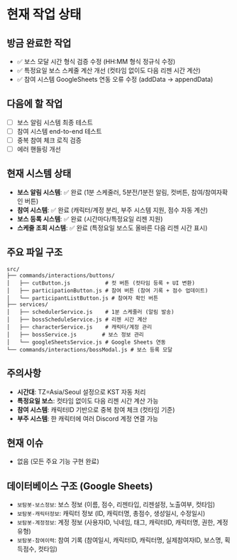 # 현재 작업 상태

## 방금 완료한 작업
- ✅ 보스 모달 시간 형식 검증 수정 (HH:MM 형식 정규식 수정)
- ✅ 특정요일 보스 스케줄 계산 개선 (컷타임 없이도 다음 리젠 시간 계산)
- ✅ 참여 시스템 GoogleSheets 연동 오류 수정 (addData → appendData)

## 다음에 할 작업
- [ ] 보스 알림 시스템 최종 테스트
- [ ] 참여 시스템 end-to-end 테스트
- [ ] 중복 참여 체크 로직 검증
- [ ] 에러 핸들링 개선

## 현재 시스템 상태
- **보스 알림 시스템**: ✅ 완료 (1분 스케줄러, 5분전/1분전 알림, 컷버튼, 참여/참여자확인 버튼)
- **참여 시스템**: ✅ 완료 (캐릭터/계정 분리, 부주 시스템 지원, 점수 자동 계산)
- **보스 등록 시스템**: ✅ 완료 (시간마다/특정요일 리젠 지원)
- **스케줄 조회 시스템**: ✅ 완료 (특정요일 보스도 올바른 다음 리젠 시간 표시)

## 주요 파일 구조
```
src/
├── commands/interactions/buttons/
│   ├── cutButton.js           # 컷 버튼 (컷타임 등록 + UI 변환)
│   ├── participationButton.js # 참여 버튼 (참여 기록 + 점수 업데이트)
│   └── participantListButton.js # 참여자 확인 버튼
├── services/
│   ├── schedulerService.js    # 1분 스케줄러 (알림 발송)
│   ├── bossScheduleService.js # 리젠 시간 계산
│   ├── characterService.js    # 캐릭터/계정 관리
│   ├── bossService.js        # 보스 정보 관리
│   └── googleSheetsService.js # Google Sheets 연동
└── commands/interactions/bossModal.js # 보스 등록 모달
```

## 주의사항
- **시간대**: TZ=Asia/Seoul 설정으로 KST 자동 처리
- **특정요일 보스**: 컷타임 없이도 다음 리젠 시간 계산 가능
- **참여 시스템**: 캐릭터ID 기반으로 중복 참여 체크 (컷타임 기준)
- **부주 시스템**: 한 캐릭터에 여러 Discord 계정 연결 가능

## 현재 이슈
- 없음 (모든 주요 기능 구현 완료)

## 데이터베이스 구조 (Google Sheets)
- `보탐봇-보스정보`: 보스 정보 (이름, 점수, 리젠타입, 리젠설정, 노출여부, 컷타임)
- `보탐봇-캐릭터정보`: 캐릭터 정보 (ID, 캐릭터명, 총점수, 생성일시, 수정일시)
- `보탐봇-계정정보`: 계정 정보 (사용자ID, 닉네임, 태그, 캐릭터ID, 캐릭터명, 권한, 계정유형)
- `보탐봇-참여이력`: 참여 기록 (참여일시, 캐릭터ID, 캐릭터명, 실제참여자ID, 보스명, 획득점수, 컷타임)